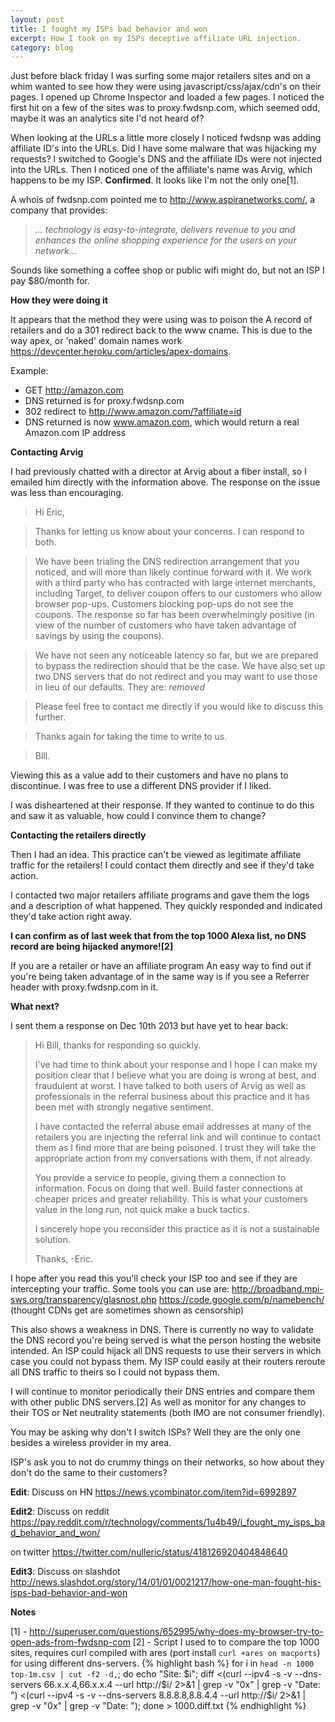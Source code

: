```yaml
---
layout: post
title: I fought my ISPs bad behavior and won
excerpt: How I took on my ISPs deceptive affiliate URL injection.
category: blog
---
```


Just before black friday I was surfing some major retailers sites and on a whim wanted to see how they were using javascript/css/ajax/cdn's on their pages. I opened up Chrome Inspector and loaded a few pages. I noticed the first hit on a few of the sites was to proxy.fwdsnp.com, which seemed odd, maybe it was an analytics site I'd not heard of?

When looking at the URLs a little more closely I noticed fwdsnp was adding affiliate ID's into the URLs. Did I have some malware that was hijacking my requests?  I switched to Google's DNS and the affiliate IDs were not injected into the URLs. Then I noticed one of the affiliate's name was Arvig, which happens to be my ISP. **Confirmed**. It looks like I'm not the only one[1].

A whois of fwdsnp.com pointed me to <http://www.aspiranetworks.com/>, a company that provides:

> *... technology is easy-to-integrate, delivers revenue to you and enhances the online shopping experience for the users on  your network...*

Sounds like something a coffee shop or public wifi might do, but not an ISP I pay $80/month for.

**How they were doing it**

It appears that the method they were using was to poison the A record of retailers and do a 301 redirect back to the www cname. This is due to the way apex, or 'naked' domain names work <https://devcenter.heroku.com/articles/apex-domains>.

Example:

* GET http://amazon.com
* DNS returned is for proxy.fwdsnp.com
* 302 redirect to http://www.amazon.com/?affiliate=id
* DNS returned is now www.amazon.com, which would return a real Amazon.com IP address

**Contacting Arvig**

I had previously chatted with a director at Arvig about a fiber install, so I emailed him directly with the information above. The response on the issue was less than encouraging.

>Hi Eric,

>Thanks for letting us know about your concerns. I can respond to both.

>We have been trialing the DNS redirection arrangement that you noticed, and will more than likely continue forward with it. We work with a third party who has contracted with large internet merchants, including Target, to deliver coupon offers to our customers who allow browser pop-ups. Customers blocking pop-ups do not see the coupons. The response so far has been overwhelmingly positive (in view of the number of customers who have taken advantage of savings by using the coupons).

>We have not seen any noticeable latency so far, but we are prepared to bypass the redirection should that be the case. We have also set up two DNS servers that do not redirect and you may want to use those in lieu of our defaults. They are: *removed*

>Please feel free to contact me directly if you would like to discuss this further.

>Thanks again for taking the time to write to us.

>Bill.

Viewing this as a value add to their customers and have no plans to discontinue. I was free to use a different DNS provider if I liked.

I was disheartened at their response. If they wanted to continue to do this and saw it as valuable, how could I convince them to change? 

**Contacting the retailers directly**

Then I had an idea. This practice can't be viewed as legitimate affiliate traffic for the retailers! I could contact them directly and see if they'd take action.

I contacted two major retailers affiliate programs and gave them the logs and a description of what happened. They quickly responded and indicated they'd take action right away. 

**I can confirm as of last week that from the top 1000 Alexa list, no DNS record are being hijacked anymore![2]**

If you are a retailer or have an affiliate program
An easy way to find out if you're being taken advantage of in the same way is if you see a Referrer header with proxy.fwdsnp.com in it.

**What next?**

I sent them a response on Dec 10th 2013 but have yet to hear back:
>Hi Bill, thanks for responding so quickly.
>
>I've had time to think about your response and I hope I can make my position clear that I believe what you are doing is wrong at best, and fraudulent at worst. I have talked to both users of Arvig as well as professionals in the referral business about this practice and it has been met with strongly negative sentiment.
>
>I have contacted the referral abuse email addresses at many of the retailers you are injecting the referral link and will continue to contact them as I find more that are being poisoned. I trust they will take the appropriate action from my conversations with them, if not already.
>
>You provide a service to people, giving them a connection to information. Focus on doing that well. Build faster connections at cheaper prices and greater reliability. This is what your customers value in the long run, not quick make a buck tactics.
>
>I sincerely hope you reconsider this practice as it is not a sustainable solution.
>
>Thanks,
>-Eric.

I hope after you read this you'll check your ISP too and see if they are intercepting your traffic. Some tools you can use are:
<http://broadband.mpi-sws.org/transparency/glasnost.php>
<https://code.google.com/p/namebench/> (thought CDNs get are sometimes shown as censorship)

This also shows a weakness in DNS. There is currently no way to validate the DNS record you're being served is what the person hosting the website intended. An ISP could hijack all DNS requests to use their servers in which case you could not bypass them. My ISP could easily at their routers reroute all DNS traffic to theirs so I could not bypass them. 

I will continue to monitor periodically their DNS entries and compare them with other public DNS servers.[2] As well as monitor for any changes to their TOS or Net neutrality statements (both IMO are not consumer friendly).

You may be asking why don't I switch ISPs? Well they are the only one besides a wireless provider in my area.

ISP's ask you to not do crummy things on their networks, so how about they don't do the same to their customers?

**Edit**: Discuss on HN <https://news.ycombinator.com/item?id=6992897>

**Edit2**: Discuss on reddit <https://pay.reddit.com/r/technology/comments/1u4b49/i_fought_my_isps_bad_behavior_and_won/>

on twitter <https://twitter.com/nulleric/status/418126920404848640>

**Edit3**: Discuss on slashdot <http://news.slashdot.org/story/14/01/01/0021217/how-one-man-fought-his-isps-bad-behavior-and-won>

**Notes**

[1] - <http://superuser.com/questions/652995/why-does-my-browser-try-to-open-ads-from-fwdsnp-com>
[2] - Script I used to to compare the top 1000 sites, requires curl compiled with ares (port install `curl +ares on macports`) for using different dns-servers.
{% highlight bash %}
for i in `head -n 1000 top-1m.csv | cut -f2 -d,`; do 
  echo "Site: $i"; 
  diff  <(curl --ipv4 -s -v --dns-servers 66.x.x.4,66.x.x.4 --url http://$i/ 2>&1 | grep -v "0x" | grep -v "Date: ") <(curl --ipv4 -s -v --dns-servers 8.8.8.8,8.8.4.4 --url http://$i/ 2>&1 | grep -v "0x" | grep -v "Date: ");
done > 1000.diff.txt
{% endhighlight %}
